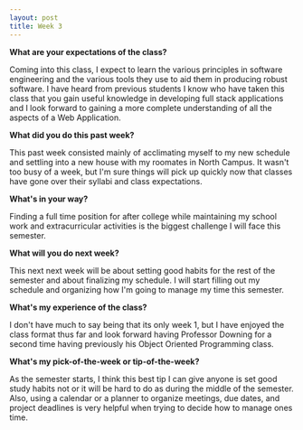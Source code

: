 ```yaml
---
layout: post
title: Week 3
---
```



**What are your expectations of the class?**

Coming into this class, I expect to learn the various principles in software engineering and the various tools
they use to aid them in producing robust software. I have heard from previous students I know who have taken this class 
that you gain useful knowledge in developing full stack applications and I look forward to gaining a more complete 
understanding of all the aspects of a Web Application.

**What did you do this past week?**

This past week consisted mainly of acclimating myself to my new schedule and settling into a new house with my roomates in North Campus. It wasn't too busy of a week, but I'm sure things will pick up quickly now that classes have gone over their syllabi and class expectations.

**What's in your way?**

Finding a full time position for after college while maintaining my school work and extracurricular activities is the         biggest challenge I will face this semester.

**What will you do next week?**

This next next week will be about setting good habits for the rest of the semester and about finalizing my schedule. I will start filling out my schedule and organizing how I'm going to manage my time this semester.

**What's my experience of the class?**

I don't have much to say being that its only week 1, but I have enjoyed the class format thus far and look forward having Professor Downing for a second time having previously his Object Oriented Programming class.

**What's my pick-of-the-week or tip-of-the-week?**

As the semester starts, I think this best tip I can give anyone is set good study habits not or it will be hard to do as during the middle of the semester. Also, using a calendar or a planner to organize meetings, due dates, and project deadlines is very helpful when trying to decide how to manage ones time.
